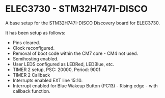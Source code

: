
# ELEC3730 - STM32H747I-DISCO

A base setup for the STM32H747I-DISCO Discovery board for ELEC3730.

It has been setup as follows:
- Pins cleared.
- Clock reconfigured.
- Removal of boot code within the CM7 core - CM4 not used.
- Semihosting enabled.
- User LEDS configured as LEDRed, LEDBlue, etc.
- TIMER 2 setup, PSC: 20000, Period: 9001
- TIMER 2 Callback
- Interrupts enabled EXT line 15:10.
- Interrupt enabled for Blue Wakeup Button (PC13) - Rising edge - with callback function.


